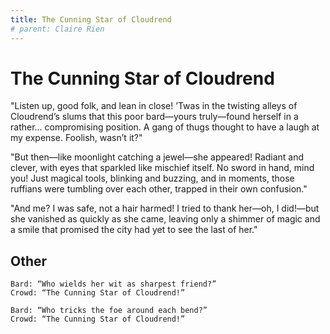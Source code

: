 ```yaml
---
title: The Cunning Star of Cloudrend
# parent: Claire Rien
---
```


# The Cunning Star of Cloudrend

"Listen up, good folk, and lean in close! ’Twas in the twisting alleys of Cloudrend’s slums that this poor bard—yours truly—found herself in a rather… compromising position. A gang of thugs thought to have a laugh at my expense. Foolish, wasn’t it?"

"But then—like moonlight catching a jewel—she appeared! Radiant and clever, with eyes that sparkled like mischief itself. No sword in hand, mind you! Just magical tools, blinking and buzzing, and in moments, those ruffians were tumbling over each other, trapped in their own confusion."

"And me? I was safe, not a hair harmed! I tried to thank her—oh, I did!—but she vanished as quickly as she came, leaving only a shimmer of magic and a smile that promised the city had yet to see the last of her."

## Other
    Bard: “Who wields her wit as sharpest friend?”
    Crowd: “The Cunning Star of Cloudrend!”

    Bard: “Who tricks the foe around each bend?”
    Crowd: “The Cunning Star of Cloudrend!”